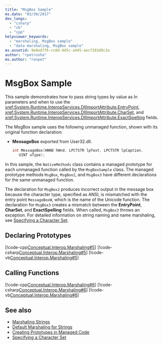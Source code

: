 ```yaml
---
title: "MsgBox Sample"
ms.date: "03/30/2017"
dev_langs: 
  - "csharp"
  - "vb"
  - "cpp"
helpviewer_keywords: 
  - "marshaling, MsgBox sample"
  - "data marshaling, MsgBox sample"
ms.assetid: 9e0edff6-cc0d-4d5c-a445-aecf283d9c3a
author: "rpetrusha"
ms.author: "ronpet"
---
```

# MsgBox Sample
This sample demonstrates how to pass string types by value as In parameters and when to use the <xref:System.Runtime.InteropServices.DllImportAttribute.EntryPoint>, <xref:System.Runtime.InteropServices.DllImportAttribute.CharSet>, and <xref:System.Runtime.InteropServices.DllImportAttribute.ExactSpelling> fields.  
  
 The MsgBox sample uses the following unmanaged function, shown with its original function declaration:  
  
- **MessageBox** exported from User32.dll.  
  
    ```cpp
    int MessageBox(HWND hWnd, LPCTSTR lpText, LPCTSTR lpCaption,   
       UINT uType);  
    ```  
  
 In this sample, the `NativeMethods` class contains a managed prototype for each unmanaged function called by the `MsgBoxSample` class. The managed prototype methods `MsgBox`, `MsgBox2`, and `MsgBox3` have different declarations for the same unmanaged function.  
  
 The declaration for `MsgBox2` produces incorrect output in the message box because the character type, specified as ANSI, is mismatched with the entry point `MessageBoxW`, which is the name of the Unicode function. The declaration for `MsgBox3` creates a mismatch between the **EntryPoint**, **CharSet**, and **ExactSpelling** fields. When called, `MsgBox3` throws an exception. For detailed information on string naming and name marshaling, see [Specifying a Character Set](specifying-a-character-set.md).  
  
## Declaring Prototypes  
 [!code-cpp[Conceptual.Interop.Marshaling#5](../../../samples/snippets/cpp/VS_Snippets_CLR/conceptual.interop.marshaling/cpp/msgbox.cpp#5)]
 [!code-csharp[Conceptual.Interop.Marshaling#5](../../../samples/snippets/csharp/VS_Snippets_CLR/conceptual.interop.marshaling/cs/msgbox.cs#5)]
 [!code-vb[Conceptual.Interop.Marshaling#5](../../../samples/snippets/visualbasic/VS_Snippets_CLR/conceptual.interop.marshaling/vb/msgbox.vb#5)]  
  
## Calling Functions  
 [!code-cpp[Conceptual.Interop.Marshaling#6](../../../samples/snippets/cpp/VS_Snippets_CLR/conceptual.interop.marshaling/cpp/msgbox.cpp#6)]
 [!code-csharp[Conceptual.Interop.Marshaling#6](../../../samples/snippets/csharp/VS_Snippets_CLR/conceptual.interop.marshaling/cs/msgbox.cs#6)]
 [!code-vb[Conceptual.Interop.Marshaling#6](../../../samples/snippets/visualbasic/VS_Snippets_CLR/conceptual.interop.marshaling/vb/msgbox.vb#6)]  
  
## See also

- [Marshaling Strings](marshaling-strings.md)
- [Default Marshaling for Strings](default-marshaling-for-strings.md)
- [Creating Prototypes in Managed Code](creating-prototypes-in-managed-code.md)
- [Specifying a Character Set](specifying-a-character-set.md)
